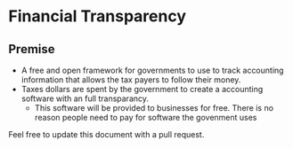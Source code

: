 # Financial Transparency 

## Premise 

- A free and open framework for governments to use to track accounting information that allows the tax payers to follow their money.
- Taxes dollars are spent by the government to create a accounting software with an full transparancy. 
     - This software will be provided to businesses for free. There is no reason people need to pay for software the govenment uses
 
 
Feel free to update this document with a pull request. 
     
